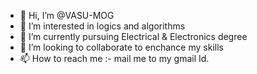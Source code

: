 - 👋 Hi, I’m @VASU-MOG
- 👀 I’m interested in logics and algorithms
- 🌱 I’m currently pursuing Electrical & Electronics degree
- 💞️ I’m looking to collaborate to enchance my skills
- 📫 How to reach me :- mail me to my gmail Id.

<!---
VASU-MOG/VASU-MOG is a ✨ special ✨ repository because its `README.md` (this file) appears on your GitHub profile.
You can click the Preview link to take a look at your changes.
--->
